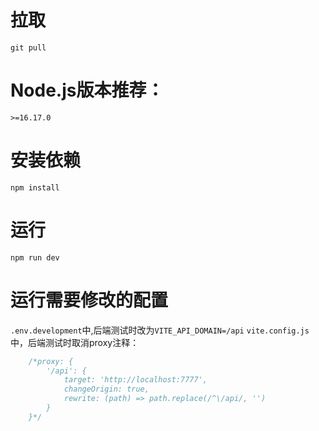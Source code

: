 # 拉取
```git
git pull 
```

# Node.js版本推荐：
```>=16.17.0```

# 安装依赖
```npm
npm install
```

# 运行

```npm
npm run dev
```

# 运行需要修改的配置
`.env.development`中,后端测试时改为`VITE_API_DOMAIN=/api`
`vite.config.js`中，后端测试时取消proxy注释：
```js
    /*proxy: {
        '/api': {
            target: 'http://localhost:7777',
            changeOrigin: true,
            rewrite: (path) => path.replace(/^\/api/, '')
        }
    }*/
```